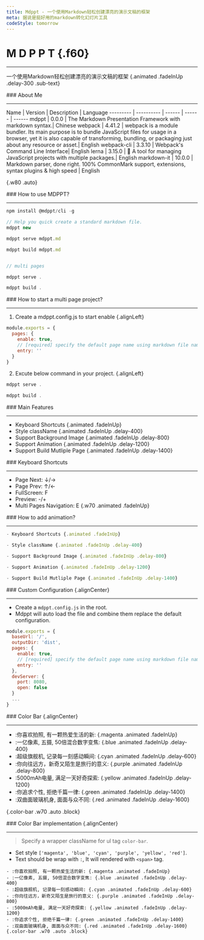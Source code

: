 ```yaml
---
title: Mdppt - 一个使用Markdown轻松创建漂亮的演示文稿的框架
meta: 据说是挺好用的markdown转化幻灯片工具
codeStyle: tomorrow
---
```


<slide class="bg-apple" :class="w60 auto alignCenter" image="https://mdppt-1254319003.cos.ap-chengdu.myqcloud.com/sea2.jpg darkLight">

# M D P P T {.f60}
---
一个使用Markdown轻松创建漂亮的演示文稿的框架 {.animated .fadeInUp .delay-300 .sub-text}
</slide>

<slide class="w80 auto alignCenter">
### About Me

---

Name | Version | Description | Language
--------- | ---------- | ------ | ------ | ------
mdppt | 0.0.0 | The Markdown Presentation Framework with markdown syntax.| Chinese
webpack | 4.41.2 | webpack is a module bundler. Its main purpose is to bundle JavaScript files for usage in a browser, yet it is also capable of transforming, bundling, or packaging just about any resource or asset.| English
webpack-cli | 3.3.10 | Webpack's Command Line Interface| English
lerna | 3.15.0 | 🐉 A tool for managing JavaScript projects with multiple packages.| English
markdown-it | 10.0.0 | Markdown parser, done right. 100% CommonMark support, extensions, syntax plugins & high speed | English

{.w80 .auto}
</slide>

<slide :class="w60 auto alignCenter">
### How to use MDPPT?

---
```js
npm install @mdppt/cli -g

// Help you quick create a standard markdown file.
mdppt new

mdppt serve mdppt.md

mdppt build mdppt.md


// multi pages

mdppt serve .

mdppt build .
```
</slide>

<slide :class="w60 auto alignCenter">
### How to start a multi page project?

---
1. Create a mdppt.config.js to start enable {.alignLeft}
```js
module.exports = {
  pages: {
    enable: true,
    // [required] specify the default page name using markdown file name
    entry: ''
  }
}
```

2. Excute below command in your project. {.alignLeft}

```js
mdppt serve .

mdppt build .
```
</slide>

<slide class="bg-royal" :class="w40 auto alignCenter">
### Main Features

---
- Keyboard Shortcuts {.animated .fadeInUp}
- Style className {.animated .fadeInUp .delay-400}
- Support Background Image {.animated .fadeInUp .delay-800} 
- Support Animation {.animated .fadeInUp .delay-1200}
- Support Build Mutliple Page {.animated .fadeInUp .delay-1400}
</slide>

<slide :class="w40 auto alignCenter">
### Keyboard Shortcuts

---
- Page Next\: ↓/→
- Page Prev\: ↑/←
- FullScreen\: F
- Preview\: -/+
- Multi Pages Navigation\: E
{.w70 .animated .fadeInUp}
</slide>

<slide :class="w80 auto alignCenter">
### How to add animation?

---
```js
- Keyboard Shortcuts {.animated .fadeInUp}

- Style className {.animated .fadeInUp .delay-400}

- Support Background Image {.animated .fadeInUp .delay-800} 

- Support Animation {.animated .fadeInUp .delay-1200}

- Support Build Mutliple Page {.animated .fadeInUp .delay-1400}
```
</slide>

<slide :class="w80 auto">
### Custom Configuration {.alignCenter}

---
- Create a `mdppt.config.js` in the root.
- Mdppt will auto load the file and combine them replace the default configuration.

```js
module.exports = {
  baseUrl: '/',
  outputDir: 'dist',
  pages: {
    enable: true,
    // [required] specify the default page name using markdown file name
    entry: ''
  },
  devServer: {
    port: 8080,
    open: false
  }
  ...
}
```
</slide>

<slide class="w80 auto">
### Color Bar {.alignCenter}

---
- :你喜欢拍照, 有一颗热爱生活的新: {.magenta .animated .fadeInUp}
- :一亿像素, 五摄, 50倍混合数字变焦: {.blue .animated .fadeInUp .delay-400}
- :超级旗舰机, 记录每一刻感动瞬间: {.cyan .animated .fadeInUp .delay-600}
- :你向往远方，新奇又陌生是旅行的意义: {.purple .animated .fadeInUp .delay-800}
- :5000mAh电量, 满足一天好奇探索: {.yellow .animated .fadeInUp .delay-1200}
- :你追求个性, 拒绝千篇一律: {.green .animated .fadeInUp .delay-1400}
- :双曲面玻璃机身, 面面与众不同: {.red .animated .fadeInUp .delay-1600}

{.color-bar .w70 .auto .block}
</slide>

<slide class="w80 auto">
### Color Bar implementation {.alignCenter}

---

> Specify a wrapper className for ul tag `color-bar`.

- Set style `['magenta', 'blue', 'cyan', 'purple', 'yellow', 'red']`.
- Text should be wrap with `:`, It will rendered with `<span>` tag.

```shell
- :你喜欢拍照, 有一颗热爱生活的新: {.magenta .animated .fadeInUp}
- :一亿像素, 五摄, 50倍混合数字变焦: {.blue .animated .fadeInUp .delay-400}
- :超级旗舰机, 记录每一刻感动瞬间: {.cyan .animated .fadeInUp .delay-600}
- :你向往远方，新奇又陌生是旅行的意义: {.purple .animated .fadeInUp .delay-800}
- :5000mAh电量, 满足一天好奇探索: {.yellow .animated .fadeInUp .delay-1200}
- :你追求个性, 拒绝千篇一律: {.green .animated .fadeInUp .delay-1400}
- :双曲面玻璃机身, 面面与众不同: {.red .animated .fadeInUp .delay-1600}
{.color-bar .w70 .auto .block}
```
</slide>